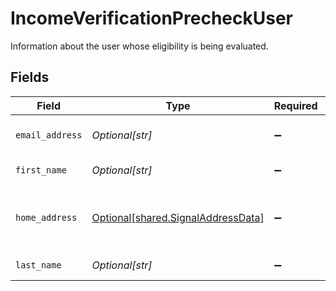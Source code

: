 # IncomeVerificationPrecheckUser

Information about the user whose eligibility is being evaluated.


## Fields

| Field                                                                          | Type                                                                           | Required                                                                       | Description                                                                    |
| ------------------------------------------------------------------------------ | ------------------------------------------------------------------------------ | ------------------------------------------------------------------------------ | ------------------------------------------------------------------------------ |
| `email_address`                                                                | *Optional[str]*                                                                | :heavy_minus_sign:                                                             | The user's email address                                                       |
| `first_name`                                                                   | *Optional[str]*                                                                | :heavy_minus_sign:                                                             | The user's first name                                                          |
| `home_address`                                                                 | [Optional[shared.SignalAddressData]](../../models/shared/signaladdressdata.md) | :heavy_minus_sign:                                                             | Data about the components comprising an address.                               |
| `last_name`                                                                    | *Optional[str]*                                                                | :heavy_minus_sign:                                                             | The user's last name                                                           |